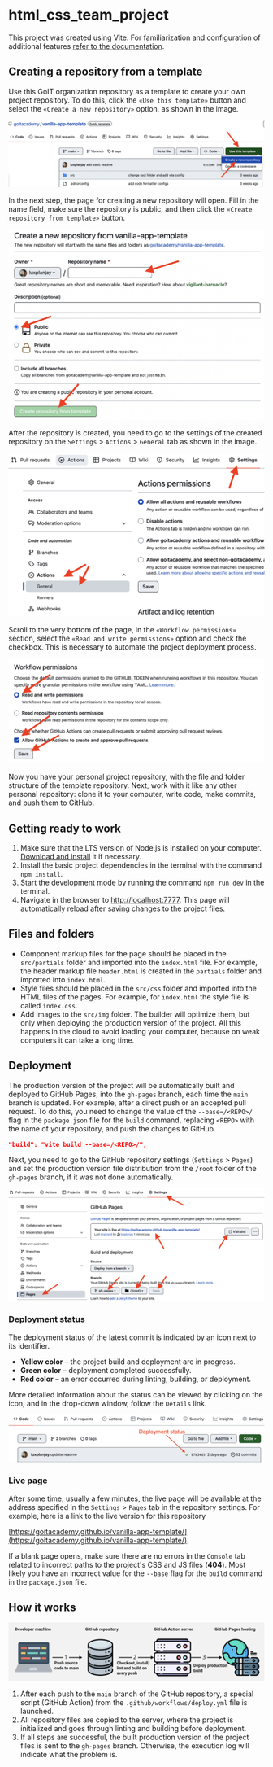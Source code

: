 # html_css_team_project

This project was created using Vite. For familiarization and configuration of
additional features [refer to the documentation](https://vitejs.dev/).

## Creating a repository from a template

Use this GoIT organization repository as a template to create your own project
repository. To do this, click the `«Use this template»` button and select the
`«Create a new repository»` option, as shown in the image.

![Creating repo from a template step 1](./assets/template-step-1.png)

In the next step, the page for creating a new repository will open. Fill in the
name field, make sure the repository is public, and then click the
`«Create repository from template»` button.

![Creating repo from a template step 2](./assets/template-step-2.png)

After the repository is created, you need to go to the settings of the created
repository on the `Settings` > `Actions` > `General` tab as shown in the image.

![Settings GitHub Actions permissions step 1](./assets/gh-actions-perm-1.png)

Scroll to the very bottom of the page, in the `«Workflow permissions»` section,
select the `«Read and write permissions»` option and check the checkbox. This is
necessary to automate the project deployment process.

![Settings GitHub Actions permissions step 2](./assets/gh-actions-perm-2.png)

Now you have your personal project repository, with the file and folder
structure of the template repository. Next, work with it like any other personal
repository: clone it to your computer, write code, make commits, and push them
to GitHub.

## Getting ready to work

1. Make sure that the LTS version of Node.js is installed on your computer.
   [Download and install](https://nodejs.org/en/) it if necessary.
2. Install the basic project dependencies in the terminal with the command
   `npm install`.
3. Start the development mode by running the command `npm run dev` in the
   terminal.
4. Navigate in the browser to [http://localhost:7777](http://localhost:7777).
   This page will automatically reload after saving changes to the project
   files.

## Files and folders

- Component markup files for the page should be placed in the `src/partials`
  folder and imported into the `index.html` file. For example, the header markup
  file `header.html` is created in the `partials` folder and imported into
  `index.html`.
- Style files should be placed in the `src/css` folder and imported into the
  HTML files of the pages. For example, for `index.html` the style file is
  called `index.css`.
- Add images to the `src/img` folder. The builder will optimize them, but only
  when deploying the production version of the project. All this happens in the
  cloud to avoid loading your computer, because on weak computers it can take a
  long time.

## Deployment

The production version of the project will be automatically built and deployed
to GitHub Pages, into the `gh-pages` branch, each time the `main` branch is
updated. For example, after a direct push or an accepted pull request. To do
this, you need to change the value of the `--base=/<REPO>/` flag in the
`package.json` file for the `build` command, replacing `<REPO>` with the name of
your repository, and push the changes to GitHub.

```json
"build": "vite build --base=/<REPO>/",
```

Next, you need to go to the GitHub repository settings (`Settings` > `Pages`)
and set the production version file distribution from the `/root` folder of the
`gh-pages` branch, if it was not done automatically.

![GitHub Pages settings](./assets/repo-settings.png)

### Deployment status

The deployment status of the latest commit is indicated by an icon next to its
identifier.

- **Yellow color** – the project build and deployment are in progress.
- **Green color** – deployment completed successfully.
- **Red color** – an error occurred during linting, building, or deployment.

More detailed information about the status can be viewed by clicking on the
icon, and in the drop-down window, follow the `Details` link.

![Deployment status](./assets/deploy-status.png)

### Live page

After some time, usually a few minutes, the live page will be available at the
address specified in the `Settings` > `Pages` tab in the repository settings.
For example, here is a link to the live version for this repository

[https://goitacademy.github.io/vanilla-app-template/](https://goitacademy.github.io/vanilla-app-template/).

If a blank page opens, make sure there are no errors in the `Console` tab
related to incorrect paths to the project's CSS and JS files (**404**). Most
likely you have an incorrect value for the `--base` flag for the `build` command
in the `package.json` file.

## How it works

![How it works](./assets/how-it-works.png)

1. After each push to the `main` branch of the GitHub repository, a special
   script (GitHub Action) from the `.github/workflows/deploy.yml` file is
   launched.
2. All repository files are copied to the server, where the project is
   initialized and goes through linting and building before deployment.
3. If all steps are successful, the built production version of the project
   files is sent to the `gh-pages` branch. Otherwise, the execution log will
   indicate what the problem is.
